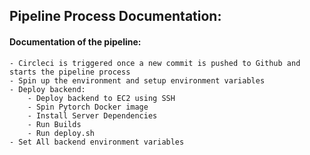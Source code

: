 ## Pipeline Process Documentation:

#### Documentation of the pipeline:
    - Circleci is triggered once a new commit is pushed to Github and starts the pipeline process
    - Spin up the environment and setup environment variables
    - Deploy backend:
        - Deploy backend to EC2 using SSH
        - Spin Pytorch Docker image
        - Install Server Dependencies
        - Run Builds
        - Run deploy.sh
    - Set All backend environment variables
